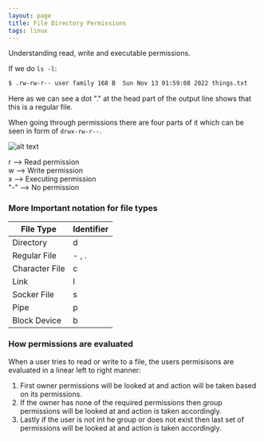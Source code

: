 ```yaml
---
layout: page
title: File Directory Permissions
tags: linux
---
```


Understanding read, write and executable permissions.  


If we do `ls -l`:  
```bash
$ .rw-rw-r-- user family 168 B  Sun Nov 13 01:59:08 2022 things.txt
```
Here as we can see a dot "." at the head part of the output line shows that this is a regular file.

When going through permissions there are four parts of it which can be seen in form of `drwx-rw-r--`.  


![alt text](./Linux-File-Permissions-2.webp)


r --> Read permission  
w --> Write permission  
x --> Executing permission  
"-" --> No permission


### More Important notation for file types
|File Type | Identifier|
-- | -- 
|Directory | d|
|Regular File | - , .|
|Character File | c|
|Link | l|
|Socker File | s|
|Pipe | p|
|Block Device | b|


### How permissions are evaluated

When a user tries to read or write to a file, the users permisisons are evaluated in a linear left to right manner:    
1. First owner permissions will be looked at and action will be taken based on its permissions.  
2. If the owner has none of the required permissions then group permissions will be looked at and action is taken accordingly.  
3. Lastly if the user is not int he group or does not exist then last set of permissions will be looked at and action is taken accordingly.  

